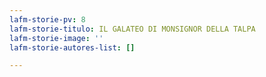 ```yaml
---
lafm-storie-pv: 8
lafm-storie-titulo: IL GALATEO DI MONSIGNOR DELLA TALPA
lafm-storie-image: ''
lafm-storie-autores-list: []

---
```


